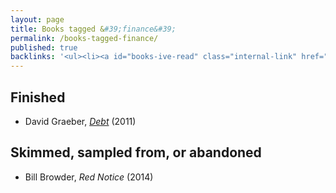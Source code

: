 ```yaml
---
layout: page
title: Books tagged &#39;finance&#39;
permalink: /books-tagged-finance/
published: true
backlinks: '<ul><li><a id="books-ive-read" class="internal-link" href="/books-ive-read/">Books I&#39;ve read</a></li></ul>'
---
```




## Finished 
* David Graeber, _<a id="graeber-debt" class="internal-link" href="/graeber-debt/">Debt</a>_ (2011) 


## Skimmed, sampled from, or abandoned 
* Bill Browder, _Red Notice_ (2014) 
